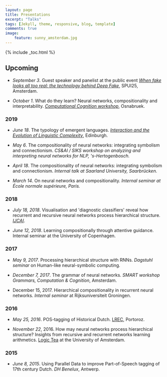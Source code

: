 ```yaml
---
layout: page
title: Presentations
excerpt: "Talks"
tags: [Jekyll, theme, responsive, blog, template]
comments: true
image: 
    feature: sunny_amsterdam.jpg
---
```


{% include _toc.html %}

## Upcoming

* *September 3*. Guest speaker and panelist at the public event [*When fake looks all too real: the technology behind Deep Fake*](https://www.spui25.nl/spui25-en/events/events/2019/09/the-technology-behind-deep-fake.html), SPUI25, Amsterdam.

*  *October 1*. What do they learn? Neural networks, compositionality and interpretability. [*Computational Cognition workshop*](http://www.comco2019.com/), Osnabruek.

### 2019

* *June 18*. The typology of emergent languages.  [*Interaction and the Evolution of Linguistic Complexity*](http://www.lel.ed.ac.uk/cle/index.php/ielc2019), Edinburgh.

* *May 6*. The compositionality of neural networks: integrating symbolism and connectionism. 
*CS&AI / SIKS workshop on analyzing and interpreting neural networks for NLP, 's-Hertogenbosch.*

* *April 18*. The compositionality of neural networks: integrating symbolism and connectionism. 
*Internal talk at Saarland University, Saarbrücken.*

* *March 14*. On neural networks and compositionality. 
*Internal seminar at École normale supérieure, Paris.*

### 2018

* *July 18, 2018*. Visualisation and 'diagnostic classifiers' reveal how recurrent and recursive neural networks process hierarchical structure. [*IJCAI*](http://static.ijcai.org/2018-Program.html).


* *June 12, 2018*. Learning compositionally through attentive guidance. Internal seminar at the University of Copenhagen.


### 2017

* *May 9, 2017*. Processing hierarchical structure with RNNs. *Dagstuhl seminar* on Human-like neural-symbolic computing.

* *December 7, 2017*. The grammar of neural networks. *SMART workshop Grammars, Computation & Cognition*, Amsterdam.

* December 15, 2017. Hierarchical compositionality in recurrent neural networks. *Internal seminar* at Rijksuniversiteit Groningen.

### 2016 

* *May 25, 2016*. POS-tagging of Historical Dutch. [LREC](http://lrec2016.lrec-conf.org/en/conference-programme/accepted-papers/), Portoroz.

* *November 22*, 2016. How may neural networks process hierarchical structure? Insights from recursive and recurrent networks learning arithmetics. [Logic Tea](http://events.illc.uva.nl/logic_tea/) at the University of Amsterdam.

### 2015

* *June 8, 2015*. Using Parallel Data to improve Part-of-Speech tagging of 17th century Dutch. *DH Benelux*, Antwerp.

